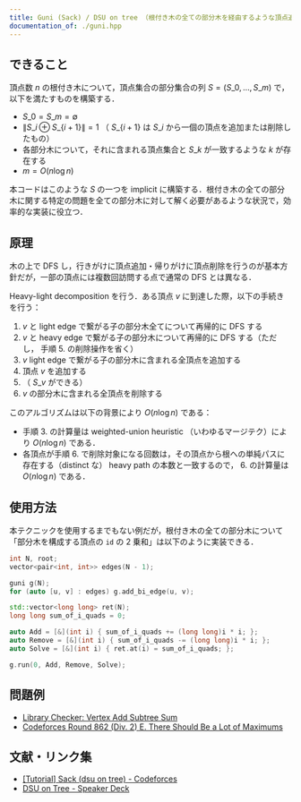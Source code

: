```yaml
---
title: Guni (Sack) / DSU on tree （根付き木の全ての部分木を経由するような頂点追加・削除操作列の生成）
documentation_of: ./guni.hpp
---
```


## できること

頂点数 $n$ の根付き木について，頂点集合の部分集合の列 $S = (S\_0, \ldots, S\_m)$ で，以下を満たすものを構築する．

- $S\_0 = S\_m = \emptyset$
- $\| S\_i \oplus S\_\{i + 1\} \| = 1$ （ $S\_\{i + 1\}$ は $S\_i$ から一個の頂点を追加または削除したもの）
- 各部分木について，それに含まれる頂点集合と $S\_k$ が一致するような $k$ が存在する
- $m =  O(n \log n)$

本コードはこのような $S$ の一つを implicit に構築する．根付き木の全ての部分木に関する特定の問題を全ての部分木に対して解く必要があるような状況で，効率的な実装に役立つ．

## 原理

木の上で DFS し，行きがけに頂点追加・帰りがけに頂点削除を行うのが基本方針だが，一部の頂点には複数回訪問する点で通常の DFS とは異なる．

Heavy-light decomposition を行う．ある頂点 $v$ に到達した際，以下の手続きを行う：

1. $v$ と light edge で繋がる子の部分木全てについて再帰的に DFS する
2. $v$ と heavy edge で繋がる子の部分木について再帰的に DFS する（ただし， 手順 5. の削除操作を省く）
3. $v$ light edge で繋がる子の部分木に含まれる全頂点を追加する
4. 頂点 $v$ を追加する
5. （ $S\_v$ ができる）
6. $v$ の部分木に含まれる全頂点を削除する

このアルゴリズムは以下の背景により $O(n \log n)$ である：

- 手順 3. の計算量は weighted-union heuristic （いわゆるマージテク）により $O(n \log n)$ である．
- 各頂点が手順 6. で削除対象になる回数は，その頂点から根への単純パスに存在する（distinct な） heavy path の本数と一致するので， 6. の計算量は $O(n \log n)$ である．

## 使用方法

本テクニックを使用するまでもない例だが，根付き木の全ての部分木について「部分木を構成する頂点の `id` の 2 乗和」は以下のように実装できる．

```cpp
int N, root;
vector<pair<int, int>> edges(N - 1);

guni g(N);
for (auto [u, v] : edges) g.add_bi_edge(u, v);

std::vector<long long> ret(N);
long long sum_of_i_quads = 0;

auto Add = [&](int i) { sum_of_i_quads += (long long)i * i; };
auto Remove = [&](int i) { sum_of_i_quads -= (long long)i * i; };
auto Solve = [&](int i) { ret.at(i) = sum_of_i_quads; };

g.run(0, Add, Remove, Solve);
```

## 問題例

- [Library Checker: Vertex Add Subtree Sum](https://judge.yosupo.jp/problem/vertex_add_subtree_sum)
- [Codeforces Round 862 (Div. 2) E. There Should Be a Lot of Maximums](https://codeforces.com/contest/1805/problem/E)

## 文献・リンク集

- [[Tutorial] Sack (dsu on tree) - Codeforces](https://codeforces.com/blog/entry/44351)
- [DSU on Tree - Speaker Deck](https://speakerdeck.com/camypaper/dsu-on-tree)

